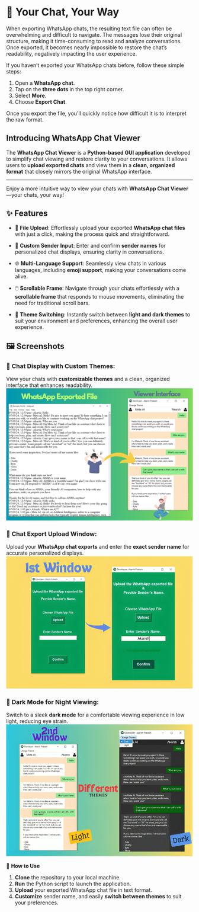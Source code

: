 # 📲 Your Chat, Your Way
When exporting WhatsApp chats, the resulting text file can often be overwhelming and difficult to navigate. The messages lose their original structure, making it time-consuming to read and analyze conversations. Once exported, it becomes nearly impossible to restore the chat’s readability, negatively impacting the user experience.

If you haven’t exported your WhatsApp chats before, follow these simple steps:
1. Open a **WhatsApp chat**.
2. Tap on the **three dots** in the top right corner.
3. Select **More**.
4. Choose **Export Chat**.

Once you export the file, you'll quickly notice how difficult it is to interpret the raw format.

## Introducing WhatsApp Chat Viewer

The **WhatsApp Chat Viewer** is a **Python-based GUI application** developed to simplify chat viewing and restore clarity to your conversations. It allows users to **upload exported chats** and view them in a **clean, organized format** that closely mirrors the original WhatsApp interface.

---

Enjoy a more intuitive way to view your chats with **WhatsApp Chat Viewer**—your chats, your way!


## ✨ **Features**

* 📁 **File Upload**: Effortlessly upload your exported **WhatsApp chat files** with just a click, making the process quick and straightforward.

* 👤 **Custom Sender Input**: Enter and confirm **sender names** for personalized chat displays, ensuring clarity in conversations.

* 🌐 **Multi-Language Support**: Seamlessly view chats in various languages, including **emoji support**, making your conversations come alive.

* 🖱️ **Scrollable Frame**: Navigate through your chats effortlessly with a **scrollable frame** that responds to mouse movements, eliminating the need for traditional scroll bars.

* 🎨 **Theme Switching**: Instantly switch between **light and dark themes** to suit your environment and preferences, enhancing the overall user experience.


## 🖼️ **Screenshots**

### 📝 **Chat Display with Custom Themes**: 
View your chats with **customizable themes** and a clean, organized interface that enhances readability.
![Conversion](https://raw.githubusercontent.com/akarsh72/WhatsApp-Chat-Viewer/refs/heads/main/ScreenShots/1st.png)


### 📂 **Chat Export Upload Window**: 
Upload your **WhatsApp chat exports** and enter the **exact sender name** for accurate personalized displays.
![1st Window](https://raw.githubusercontent.com/akarsh72/WhatsApp-Chat-Viewer/refs/heads/main/ScreenShots/2nd.png)



### 🌙 **Dark Mode for Night Viewing**: 
Switch to a sleek **dark mode** for a comfortable viewing experience in low light, reducing eye strain.
![2nd Window](https://raw.githubusercontent.com/akarsh72/WhatsApp-Chat-Viewer/refs/heads/main/ScreenShots/3rd.png)


🚀 **How to Use**

1. **Clone** the repository to your local machine.
2. **Run** the Python script to launch the application.
3. **Upload** your exported WhatsApp chat file in text format.
4. **Customize** sender name, and easily **switch between themes** to suit your preferences.





